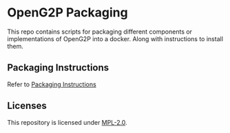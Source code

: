 # OpenG2P Packaging
This repo contains scripts for packaging different components or implementations of OpenG2P into a docker.
Along with instructions to install them.

## Packaging Instructions
Refer to [Packaging Instructions](https://docs.openg2p.org/guides/deployment-guide/packaging-openg2p-docker)

## Licenses
This repository is licensed under [MPL-2.0](LICENSE).
